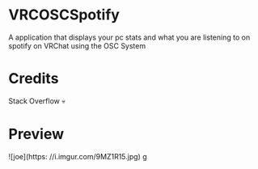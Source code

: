 # VRCOSCSpotify
A application that displays your pc stats and what you are listening to on spotify on VRChat using the OSC System

# Credits
Stack Overflow 💀
# Preview
![joe](https: //i.imgur.com/9MZ1R15.jpg)
g
